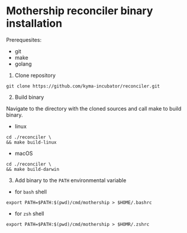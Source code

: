 # Mothership reconciler binary installation

Prerequesites:
- git
- make
- golang

1. Clone repository

```
git clone https://github.com/kyma-incubator/reconciler.git
```

2. Build binary

Navigate to the directory with the cloned sources and call make to build binary.

- linux

```
cd ./reconciler \
&& make build-linux
```

- macOS

```
cd ./reconciler \
&& make build-darwin
```

3. Add binary to the `PATH` environmental variable

- for `bash` shell 

```
export PATH=$PATH:$(pwd)/cmd/mothership > $HOME/.bashrc
```

- for `zsh` shell

```
export PATH=$PATH:$(pwd)/cmd/mothership > $HOMR/.zshrc

